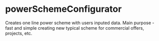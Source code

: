 # powerSchemeConfigurator
Creates one line power scheme with users inputed data. 
Main purpose - fast and simple creating new typical scheme
for commercial offers, projects, etc.

